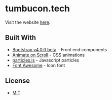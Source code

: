 # tumbucon.tech

Visit the website [here](http://tumbucon.tech).

## Built With 

* [Bootstrap v4.0.0 beta](http://getbootstrap.com/) - Front end components
* [Animate on Scroll](https://michalsnik.github.io/aos/) - CSS animations
* [particles.js](http://vincentgarreau.com/particles.js/) - Javascript particles
* [Font Awesome](http://fontawesome.io/) - Icon font

## License

* [MIT](https://github.com/ptumb001/ptumb001.github.io/blob/master/LICENSE.md)
